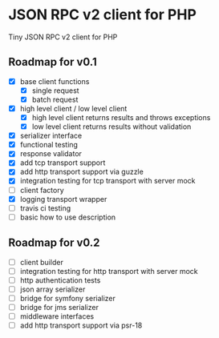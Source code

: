 # JSON RPC v2 client for PHP

Tiny JSON RPC v2 client for PHP

## Roadmap for v0.1

* [x] base client functions
  * [x] single request
  * [x] batch request
* [x] high level client / low level client
  * [x] high level client returns results and throws exceptions
  * [x] low level client returns results without validation
* [x] serializer interface
* [x] functional testing
* [x] response validator
* [x] add tcp transport support
* [x] add http transport support via guzzle
* [x] integration testing for tcp transport with server mock
* [ ] client factory
* [x] logging transport wrapper
* [ ] travis ci testing
* [ ] basic how to use description

## Roadmap for v0.2

* [ ] client builder
* [ ] integration testing for http transport with server mock
* [ ] http authentication tests
* [ ] json array serializer
* [ ] bridge for symfony serializer
* [ ] bridge for jms serializer
* [ ] middleware interfaces
* [ ] add http transport support via psr-18
